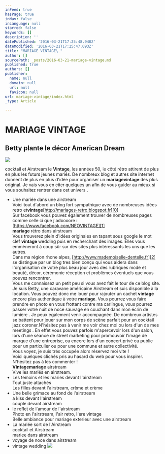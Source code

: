 ```yaml
---
inFeed: true
hasPage: true
inNav: false
inLanguage: null
starred: false
keywords: []
description: ''
datePublished: '2016-03-21T17:25:48.940Z'
dateModified: '2016-03-21T17:25:47.093Z'
title: "MARIAGE VINTAGE\_"
author: []
sourcePath: _posts/2016-03-21-mariage-vintage.md
published: true
authors: []
publisher:
  name: null
  domain: null
  url: null
  favicon: null
url: mariage-vintage/index.html
_type: Article

---
```

# MARIAGE VINTAGE 

## Betty plante le décor American Dream
![](https://the-grid-user-content.s3-us-west-2.amazonaws.com/c5f32a10-9422-47f3-a36e-8774efbf770e.jpg)

cocktail et Airstream le **Vintage**, les années 50, le côté rétro attirent de plus en plus les futurs jeunes mariés. De nombreux blog et autres site internet donnent de plus en plus d'idée pour organiser  un **mariagevintage** des plus original. Je vais vous en citer quelques un afin de vous guider au mieux si vous souhaitez rentrer dans cet univers .

* Une mariée dans une airstream  
Voici tout d'abord un blog fort sympathique avec de nombreuses idées retro et**vintage**[http://mariages-retro.blogspot.fr][0]  
Sur facebook vous pouvez également trouver de nombreuses pages comme celle ci que j'adoooore : [https://www.facebook.com/NEOVINTAGE][1]  
**mariage** rétro dans airstream  
Vous trouverez plein d'idées originales en tapant sous google le mot clef **vintage** wedding puis en recherchant des images. Elles vous emmèneront à coup sûr sur des sites plus intéressants les uns que les autres.  
Dans ma région rhone alpes, [http://www.mademoiselle-dentelle.fr][2] se distingue par un blog tres bien conçu qui vous aidera dans l'organisation de votre plus beau jour avec des rubriques mode et beauté, décor, cérémonie réception et problèmes éventuels que vous pouvez rencontrer.  
Vous me connaissez un petit peu si vous avez fait le tour de ce blog site. Je suis Betty, une caravane américaine Airstream et suis disponible à la location. Vous pouvez donc me louer pour rajouter un cachet **vintage** encore plus authentique à votre **mariage**. Vous pourrez vous faire prendre en photo en vous frottant contre ma carlingue, vous pourrez passer votre nuit de noce sauvage en couchant dans mon écrin de lumière . Je peux également venir accompagnée. De nombreux artistes se battent pour jouer sur mon corps de scène parfait pour un cocktail jazz coroner.N'hésitez pas à venir me voir chez moi ou lors d'un de mes meetings . En effet vous pouvez parfois m'apercevoir lors d'un salon, lors d'une séance de street marketing pour promouvoir l'image de marque d'une entreprise, ou encore lors d'un concert privé ou public pour un particulier ou pour une commune et autre collectivité.  
Vous voyez, je suis trés occupée alors réservez moi vite !  
Voici quelques clichés pris au hasard du web pour vous inspirer. N'hésitez pas à les commenter !  
**Vintagemariage** airstream  
Vive les mariés en airstream.
* Les temoins et les maries devant l'airstream  
Tout juste attachés  
Les filles devant l'airstream, crème et crème
* Une belle grimace au fond de l'airstream  
a kiss devant l'airstream  
couple devant airstream
* le reflet de l'amour de l'airstream  
Photo en l'airstream, l'air retro, l'ere vintage  
Belle ambiance pour mariage exterieur avec une airstream
* La mariée sort de l'Airstream  
cocktail et Airstream  
mariee dans airstream
* voyage de noce dans airstream
* vintage wedding
![](https://the-grid-user-content.s3-us-west-2.amazonaws.com/5e60d338-2d4d-4e5e-a480-8d2d2da1ce2a.jpg)

[0]: http://mariages-retro.blogspot.fr/
[1]: https://www.facebook.com/NEOVINTAGE
[2]: http://www.mademoiselle-dentelle.fr/